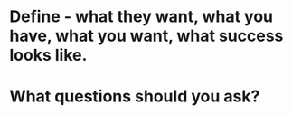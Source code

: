# Define - what they want, what you have, what you want, what success looks like.

# What questions should you ask?
